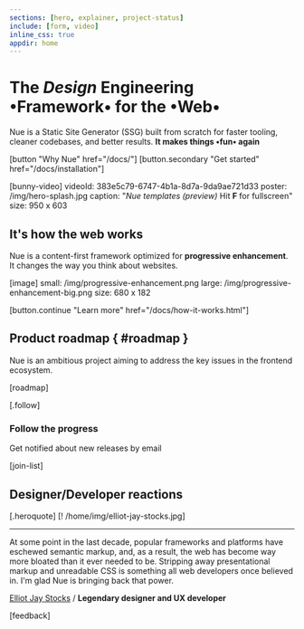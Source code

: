 ```yaml
---
sections: [hero, explainer, project-status]
include: [form, video]
inline_css: true
appdir: home
---
```



# The *Design* **Engineering** •Framework• for the •Web•
Nue is a Static Site Generator (SSG) built from scratch for faster tooling, cleaner codebases, and better results. **It makes things •fun• again**

[button "Why Nue" href="/docs/"]
[button.secondary "Get started" href="/docs/installation"]

[bunny-video]
  videoId: 383e5c79-6747-4b1a-8d7a-9da9ae721d33
  poster: /img/hero-splash.jpg
  caption: "*Nue templates (preview)* Hit **F** for fullscreen"
  size: 950 x 603



## It's how the web works
Nue is a content-first framework optimized for **progressive enhancement**. It changes the way you think about websites.


[image]
  small: /img/progressive-enhancement.png
  large: /img/progressive-enhancement-big.png
  size: 680 x 182

[button.continue "Learn more" href="/docs/how-it-works.html"]


## Product roadmap { #roadmap }
Nue is an ambitious project aiming to address the key issues in the frontend ecosystem.

[roadmap]


[.follow]
  ### Follow the progress
  Get notified about new releases by email

  [join-list]



## Designer/Developer reactions

[.heroquote]
  [! /home/img/elliot-jay-stocks.jpg]

  ---
  At some point in the last decade, popular frameworks and platforms have eschewed semantic markup, and, as a result, the web has become way more bloated than it ever needed to be. Stripping away presentational markup and unreadable CSS is something all web developers once believed in. I'm glad Nue is bringing back that power.

  [Elliot Jay Stocks](//elliotjaystocks.com/) /
  **Legendary designer and UX developer**


[feedback]

